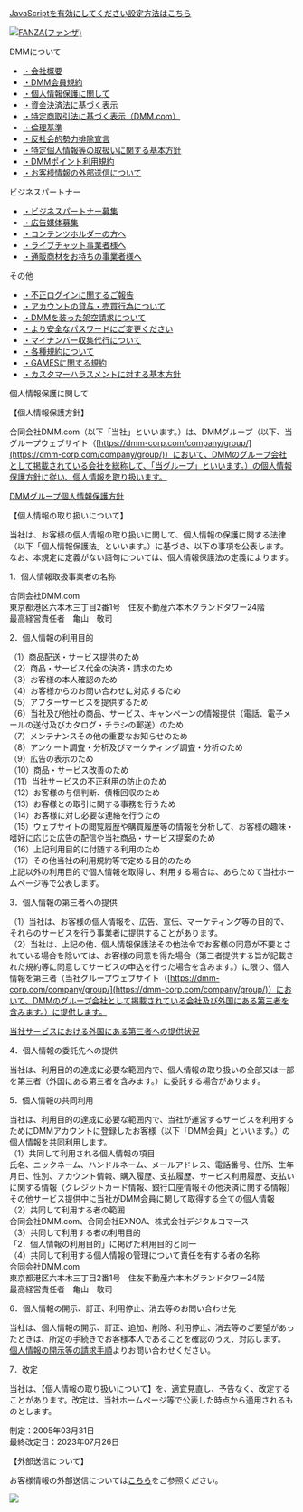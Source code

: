        

[JavaScriptを有効にしてください設定方法はこちら](https://help.dmm.co.jp/-/detail/=/qid=10305/)

[![FANZA(ファンザ)](https://p-smith.com/logo/fanza_r18.svg)](https://www.dmm.co.jp/top/)

DMMについて

* [・会社概要](https://terms.dmm.co.jp/profile/)
* [・DMM会員規約](https://terms.dmm.co.jp/member/)
* [・個人情報保護に関して](https://terms.dmm.co.jp/privacy/)
* [・資金決済法に基づく表示](https://terms.dmm.co.jp/fund_settlement/)
* [・特定商取引法に基づく表示（DMM.com）](https://terms.dmm.co.jp/commerce/)
* [・倫理基準](https://terms.dmm.co.jp/ethics/)
* [・反社会的勢力排除宣言](https://terms.dmm.co.jp/exclusion_declaration/)
* [・特定個人情報等の取扱いに関する基本方針](https://terms.dmm.co.jp/mynumber/)
* [・DMMポイント利用規約](https://terms.dmm.co.jp/dmmpoint/)
* [・お客様情報の外部送信について](https://personaldata.dmm.co.jp/)

ビジネスパートナー

* [・ビジネスパートナー募集](https://terms.dmm.co.jp/partner/)
* [・広告媒体募集](https://terms.dmm.co.jp/partner_ad/)
* [・コンテンツホルダーの方へ](https://terms.dmm.co.jp/partner_contents_holder/)
* [・ライブチャット事業者様へ](https://terms.dmm.co.jp/partner_livechat/)
* [・通販商材をお持ちの事業者様へ](https://terms.dmm.co.jp/partner_e_commerce/)

その他

* [・不正ログインに関するご報告](https://terms.dmm.co.jp/illegal_access/)
* [・アカウントの貸与・売買行為について](https://terms.dmm.co.jp/rmt/)
* [・DMMを装った架空請求について](https://terms.dmm.co.jp/fictitious/)
* [・より安全なパスワードにご変更ください](https://terms.dmm.co.jp/pretending/)
* [・マイナンバー収集代行について](https://terms.dmm.co.jp/mynumber_bpo/)
* [・各種規約について](https://terms.dmm.co.jp/dcm/)
* [・GAMESに関する規約](https://terms.dmm.co.jp/games/)
* [・カスタマーハラスメントに対する基本方針](https://terms.dmm.co.jp/customer_harassment_policy/)

個人情報保護に関して

【個人情報保護方針】

合同会社DMM.com（以下「当社」といいます。）は、DMMグループ（以下、当グループウェブサイト（[https://dmm-corp.com/company/group/](https://dmm-corp.com/company/group/)）において、DMMのグループ会社として掲載されている会社を総称して、「当グループ」といいます。）の個人情報保護方針に従い、個人情報を取り扱います。  
  
[DMMグループ個人情報保護方針](https://dmm-corp.com/privacy/)

【個人情報の取り扱いについて】

当社は、お客様の個人情報の取り扱いに関して、個人情報の保護に関する法律（以下「個人情報保護法」といいます。）に基づき、以下の事項を公表します。  
なお、本規定に定義がない語句については、個人情報保護法の定義によります。

1．個人情報取扱事業者の名称

合同会社DMM.com  
東京都港区六本木三丁目2番1号　住友不動産六本木グランドタワー24階  
最高経営責任者　亀山　敬司

2．個人情報の利用目的

（1）商品配送・サービス提供のため  
（2）商品・サービス代金の決済・請求のため  
（3）お客様の本人確認のため  
（4）お客様からのお問い合わせに対応するため  
（5）アフターサービスを提供するため  
（6）当社及び他社の商品、サービス、キャンペーンの情報提供（電話、電子メールの送付及びカタログ・チラシの郵送）のため  
（7）メンテナンスその他の重要なお知らせのため  
（8）アンケート調査・分析及びマーケティング調査・分析のため  
（9）広告の表示のため  
（10）商品・サービス改善のため  
（11）当社サービスの不正利用の防止のため  
（12）お客様の与信判断、債権回収のため  
（13）お客様との取引に関する事務を行うため  
（14）お客様に対し必要な連絡を行うため  
（15）ウェブサイトの閲覧履歴や購買履歴等の情報を分析して、お客様の趣味・嗜好に応じた広告の配信や当社商品・サービス提案のため  
（16）上記利用目的に付随する利用のため  
（17）その他当社の利用規約等で定める目的のため  
上記以外の利用目的で個人情報を取得し、利用する場合は、あらためて当社ホームページ等で公表します。

3．個人情報の第三者への提供

（1）当社は、お客様の個人情報を、広告、宣伝、マーケティング等の目的で、それらのサービスを行う事業者に提供することがあります。  
（2）当社は、上記の他、個人情報保護法その他法令でお客様の同意が不要とされている場合を除いては、お客様の同意を得た場合（第三者提供する旨が記載された規約等に同意してサービスの申込を行った場合を含みます。）に限り、個人情報を第三者（当社グループウェブサイト（[https://dmm-corp.com/company/group/](https://dmm-corp.com/company/group/)）において、DMMのグループ会社として掲載されている会社及び外国にある第三者を含みます。）に提供します。  
  
[当社サービスにおける外国にある第三者への提供状況](https://terms.dmm.co.jp/third_party_offer/)

4．個人情報の委託先への提供

当社は、利用目的の達成に必要な範囲内で、個人情報の取り扱いの全部又は一部を第三者（外国にある第三者を含みます。）に委託する場合があります。

5．個人情報の共同利用

当社は、利用目的の達成に必要な範囲内で、当社が運営するサービスを利用するためにDMMアカウントに登録したお客様（以下「DMM会員」といいます。）の個人情報を共同利用します。  
（1）共同して利用される個人情報の項目  
氏名、ニックネーム、ハンドルネーム、メールアドレス、電話番号、住所、生年月日、性別、アカウント情報、購入履歴、支払履歴、サービス利用履歴、支払いに関する情報（クレジットカード情報、銀行口座情報その他決済に関する情報）その他サービス提供中に当社がDMM会員に関して取得する全ての個人情報  
（2）共同して利用する者の範囲  
合同会社DMM.com、合同会社EXNOA、株式会社デジタルコマース  
（3）共同して利用する者の利用目的  
「2．個人情報の利用目的」に掲げた利用目的と同一  
（4）共同して利用する個人情報の管理について責任を有する者の名称  
合同会社DMM.com  
東京都港区六本木三丁目2番1号　住友不動産六本木グランドタワー24階  
最高経営責任者　亀山　敬司

6．個人情報の開示、訂正、利用停止、消去等のお問い合わせ先

当社は、個人情報の開示、訂正、追加、削除、利用停止、消去等のご要望があったときは、所定の手続きでお客様本人であることを確認のうえ、対応します。  
[個人情報の開示等の請求手順](https://terms.dmm.com/privacy_request/)よりお問い合わせください。

7．改定

当社は、【個人情報の取り扱いについて】を、適宜見直し、予告なく、改定することがあります。改定は、当社ホームページ等で公表した時点から適用されるものとします。

制定：2005年03月31日  
最終改定日：2023年07月26日

【外部送信について】

お客様情報の外部送信については[こちら](https://personaldata.dmm.com/)をご参照ください。

![](https://navismithapis-cdn.com/img/copyright.svg)